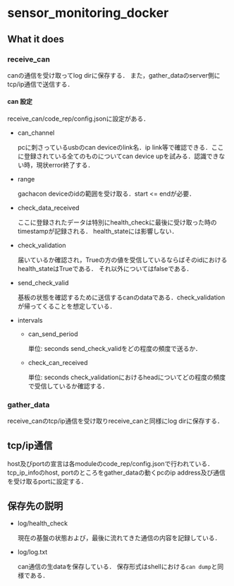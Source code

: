 # sensor_monitoring_docker

## What it does

### receive_can

canの通信を受け取ってlog dirに保存する．
また，gather_dataのserver側にtcp/ip通信で送信する．

#### can 設定

receive_can/code_rep/config.jsonに設定がある．

- can_channel

  pcに刺さっているusbのcan deviceのlink名．ip link等で確認できる．ここに登録されている全てのものについてcan device upを試みる．認識できない時，現状error終了する．

- range

  gachacon deviceのidの範囲を受け取る．start <= endが必要．

- check_data_received

  ここに登録されたデータは特別にhealth_checkに最後に受け取った時のtimestampが記録される．
  health_stateには影響しない．

- check_validation

  届いているか確認され，Trueの方の値を受信しているならばそのidにおけるhealth_stateはTrueである．
  それ以外についてはfalseである．

- send_check_valid

  基板の状態を確認するために送信するcanのdataである．check_validationが帰ってくることを想定している．

- intervals

  - can_send_period

    単位: seconds
    send_check_validをどの程度の頻度で送るか．

  - check_can_received

    単位: seconds
    check_validationにおけるheadについてどの程度の頻度で受信しているか確認する．

### gather_data

receive_canのtcp/ip通信を受け取りreceive_canと同様にlog dirに保存する．

## tcp/ip通信

host及びportの宣言は各moduleのcode_rep/config.jsonで行われている．
tcp_ip_infoのhost, portのところをgather_dataの動くpcのip address及び通信を受け取るportに設定する．

## 保存先の説明

- log/health_check

  現在の基盤の状態および，最後に流れてきた通信の内容を記録している．

- log/log.txt

  can通信の生dataを保存している．
  保存形式はshellにおける`can dump`と同様である．
